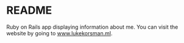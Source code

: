 # README
Ruby on Rails app displaying information about me.  You can visit the website by going to www.lukekorsman.ml.
